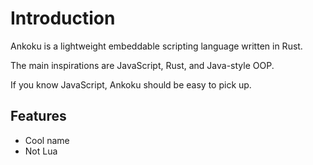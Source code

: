 # Introduction

Ankoku is a lightweight embeddable scripting language written in Rust.

The main inspirations are JavaScript, Rust, and Java-style OOP.

If you know JavaScript, Ankoku should be easy to pick up.

## Features

-   Cool name
-   Not Lua

